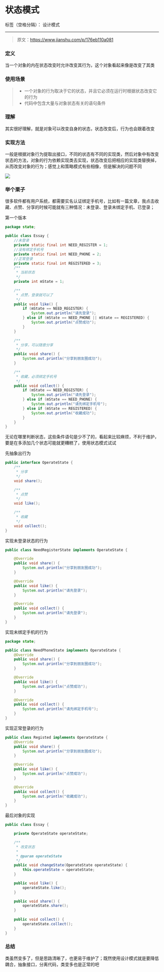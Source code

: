 ﻿# 状态模式

标签（空格分隔）： 设计模式

---
> 原文：https://www.jianshu.com/p/176eb110a081

### 定义
当一个对象的内在状态改变时允许改变其行为，这个对象看起来像是改变了其类

### 使用场景
>* 一个对象的行为取决于它的状态，并且它必须在运行时根据状态改变它的行为
>* 代码中包含大量与对象状态有关的语句条件

### 理解
其实很好理解，就是对象可以改变自身的状态，状态改变后，行为也会跟着改变

### 实现方法
一般是根据对象行为提取出接口，不同的状态有不同的实现类，然后对象中有改变状态的方法，对象的行为依赖实现类去实现，状态改变后把相应的实现类替换掉，从而改变对象的行为；感觉上和策略模式有些相像，但是解决的问题不同

![](http://upload-images.jianshu.io/upload_images/1417629-f525e741f2e1c6f5.png?imageMogr2/auto-orient/strip%7CimageView2/2/w/1240)

### 举个栗子
很多软件都有用户系统，都需要实名认证绑定手机号，比如有一篇文章，我点击收藏、点赞、分享的时候可能就有三种情况：未登录、登录未绑定手机、已登录；

第一个版本
```java
package state;

public class Essay {
    //未登录
    private static final int NEED_REGISTER = 1;
    //没有绑定手机号
    private static final int NEED_PHONE = 2;
    //正常登录
    private static final int REGISTERED = 3;
    /**
     * 当前状态
     */
    private int mState = 1;

    /**
     * 点赞，登录就可以了
     */
    public void like() {
        if (mState == NEED_REGISTER) {
            System.out.println("请先登录");
        } else if (mState == NEED_PHONE || mState == REGISTERED) {
            System.out.println("点赞成功");
        }
    }

    /**
     * 分享，可以随意分享
     */
    public void share() {
        System.out.println("分享到朋友圈成功");
    }

    /**
     * 收藏，必须绑定手机号
     */
    public void collect() {
        if (mState == NEED_REGISTER) {
            System.out.println("请先登录");
        } else if (mState == NEED_PHONE) {
            System.out.println("请先绑定手机号");
        } else if (mState == REGISTERED) {
            System.out.println("收藏成功");
        }
    }
}

```

无论在哪里判断状态，这些条件语句是少不了的，看起来比较麻烦，不利于维护，要是在多添加几个状态可能就更糟糕了，使用状态模式试试

先抽象出行为
```java
public interface OperateState {
    /**
     * 分享
     */
    void share();

    /**
     * 点赞
     */
    void like();

    /**
     * 收藏
     */
    void collect();
}
```

实现未登录状态的行为
```java
public class NeedRegisterState implements OperateState {

    @Override
    public void share() {
        System.out.println("分享到朋友圈成功");
    }

    @Override
    public void like() {
        System.out.println("请先登录");
    }

    @Override
    public void collect() {
        System.out.println("请先登录");
    }
}
```

实现未绑定手机的行为
```java
package state;

public class NeedPhoneState implements OperateState {
    @Override
    public void share() {
        System.out.println("分享到朋友圈成功");
    }

    @Override
    public void like() {
        System.out.println("点赞成功");
    }

    @Override
    public void collect() {
        System.out.println("请先绑定手机号");
    }
}
```
实现正常登录的行为
```java
public class Registed implements OperateState {
    @Override
    public void share() {
        System.out.println("分享到朋友圈成功");
    }

    @Override
    public void like() {
        System.out.println("点赞成功");
    }

    @Override
    public void collect() {
        System.out.println("收藏成功");
    }
}
```

最后对象的实现
```java
public class Essay {

    private OperateState operateState;

    /**
     * 改变状态
     *
     * @param operateState
     */
    public void changeState(OperateState operateState) {
        this.operateState = operateState;
    }

    public void like() {
        operateState.like();
    }

    public void share() {
        operateState.share();
    }
    
    public void collect() {
        operateState.collect();
    }
}
```
### 总结
类虽然变多了，但是思路清晰了，也更易于维护了；既然使用设计模式就是要降低耦合，抽象接口，分离代码，类变多也是正常的吧



